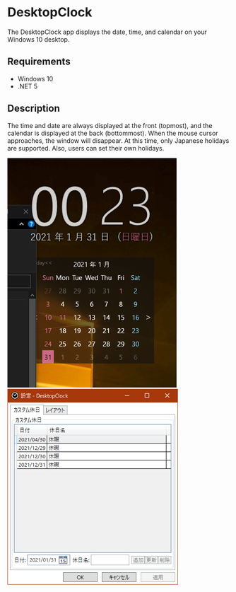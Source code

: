 # DesktopClock
The DesktopClock app displays the date, time, and calendar on your Windows 10 desktop.

## Requirements
* Windows 10
* .NET 5

## Description
The time and date are always displayed at the front (topmost), and the calendar is displayed at the back (bottommost). When the mouse cursor approaches, the window will disappear.
At this time, only Japanese holidays are supported. Also, users can set their own holidays.

![AppImage](https://github.com/djkaosun/DesktopClock/blob/main/DesktopClock.png)
![AppImage](https://github.com/djkaosun/DesktopClock/blob/main/SettingWindow.png)

